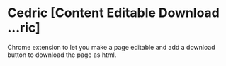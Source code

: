 # Cedric [Content Editable Download ...ric]

Chrome extension to let you make a page editable and add a download button to download the page as html.